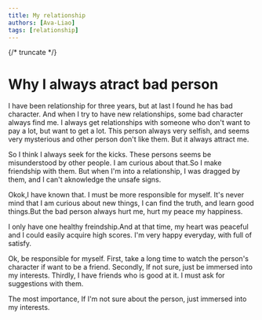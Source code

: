 ```yaml
---
title: My relationship
authors: [Ava-Liao]
tags: [relationship]
---
```


{/* truncate */}

# Why I always atract bad person

I have been relationship for three years, but at last I found he has bad character.
And when I try to have new relationships, some bad character always find me.
I always get relationships with someone who don't want to pay a lot, but want to get a lot.
This person always very selfish, and seems very mysterious and other person don't like them.
But it always attract me.

So I think I always seek for the kicks. These persons seems be misunderstood by other people.
I am curious about that.So I make friendship with them. But when I'm into a relationship, I was dragged
by them, and I can't aknowledge the unsafe signs.

Okok,I have known that. I must be more responsible for myself. It's never mind that I am curious about
new things, I can find the truth, and learn good things.But the bad person always hurt me, hurt my peace
my happiness.

I only have one healthy freindship.And at that time, my heart was peaceful and I could easily
acquire high scores. I'm very happy everyday, with full of satisfy.

Ok, be responsible for myself.
First, take a long time to watch the person's character if want to be a friend.
Secondly, If not sure, just be immersed into my interests.
Thirdly, I have friends who is good at it. I must ask for suggestions with them.

The most importance, If I'm not sure about the person, just immersed into my interests.

















 